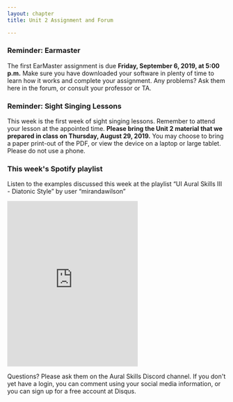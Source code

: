 ```yaml
---
layout: chapter
title: Unit 2 Assignment and Forum

---
```


### Reminder: Earmaster 

The first EarMaster assignment is due **Friday, September 6, 2019, at 5:00 p.m.** Make sure you have downloaded your software in plenty of time to learn how it works and complete your assignment. Any problems? Ask them here in the forum, or consult your professor or TA.

### Reminder: Sight Singing Lessons 

This week is the first week of sight singing lessons. Remember to attend your lesson at the appointed time. **Please bring the Unit 2 material that we prepared in class on Thursday, August 29, 2019.** You may choose to bring a paper print-out of the PDF, or view the device on a laptop or large tablet. Please do not use a phone.

### This week's Spotify playlist

Listen to the examples discussed this week at the playlist “UI Aural Skills III - Diatonic Style” by user “mirandawilson”

<iframe src="https://open.spotify.com/embed/playlist/0EnkRmPvWoH8w2dhbcQEkI" width="300" height="380" frameborder="0" allowtransparency="true" allow="encrypted-media"></iframe>

Questions? Please ask them on the Aural Skills Discord channel. If you don't yet have a login, you can comment using your social media information, or you can sign up for a free account at Disqus.